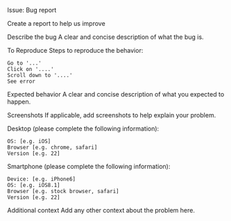 Issue: Bug report

Create a report to help us improve

Describe the bug
A clear and concise description of what the bug is.

To Reproduce
Steps to reproduce the behavior:

    Go to '...'
    Click on '....'
    Scroll down to '....'
    See error

Expected behavior
A clear and concise description of what you expected to happen.

Screenshots
If applicable, add screenshots to help explain your problem.

Desktop (please complete the following information):

    OS: [e.g. iOS]
    Browser [e.g. chrome, safari]
    Version [e.g. 22]

Smartphone (please complete the following information):

    Device: [e.g. iPhone6]
    OS: [e.g. iOS8.1]
    Browser [e.g. stock browser, safari]
    Version [e.g. 22]

Additional context
Add any other context about the problem here.


